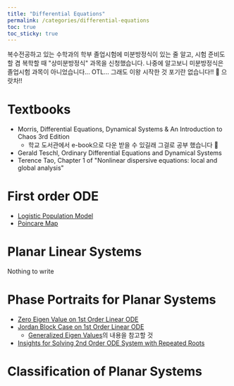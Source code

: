```yaml
---
title: "Differential Equations"
permalink: /categories/differential-equations
toc: true
toc_sticky: true
---
```


복수전공하고 있는 수학과의 학부 졸업시험에 미분방정식이 있는 줄 알고, 시험 준비도 할 겸 복학할 때 "상미분방정식" 과목을 신청했습니다. 나중에 알고보니 미분방정식은 졸업시험 과목이 아니었습니다... OTL... 그래도 이왕 시작한 것 포기란 없습니다!! 💪 으랏차!!

# Textbooks

- Morris, Differential Equations, Dynamical Systems & An Introduction to Chaos 3rd Edition
  - 학교 도서관에서 e-book으로 다운 받을 수 있길래 그걸로 공부 했습니다 🙂
- Gerald Teschl, Ordinary Differential Equations and Dynamical Systems
- Terence Tao, Chapter 1 of "Nonlinear dispersive equations: local and global analysis"


# First order ODE

- [Logistic Population Model](/2024/09/24/logistic-population-model/)
- [Poincare Map](/2024/10/01/poincare-map/)

# Planar Linear Systems

Nothing to write

# Phase Portraits for Planar Systems

- [Zero Eigen Value on 1st Order Linear ODE](/2024/10/15/zero-eigen-value-case/)
- [Jordan Block Case on 1st Order Linear ODE](/2024/10/16/jordan-block-case/)
  - [Generalized Eigen Values](/2024/10/26/generalized-eigen-values/)의 내용을 참고할 것
- [Insights for Solving 2nd Order ODE System with Repeated Roots](/2024/10/27/insights-for-2nd-order-ode-with-repeated-roots-and-linear-system/)

# Classification of Planar Systems

